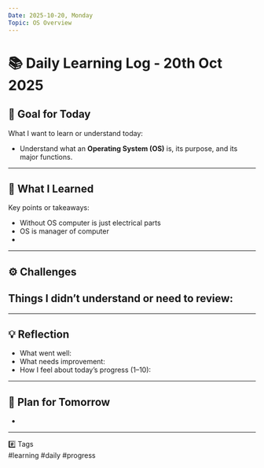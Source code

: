 ```yaml
---
Date: 2025-10-20, Monday
Topic: OS Overview
---
```


# 📚 Daily Learning Log - 20th Oct 2025

## 🎯 Goal for Today
What I want to learn or understand today:
-  Understand what an **Operating System (OS)** is, its purpose, and its major functions.

---

## 🧠 What I Learned
Key points or takeaways:
- Without OS computer is just electrical parts
- OS is manager of computer
- 

---

## ⚙️ Challenges
Things I didn’t understand or need to review:
- 

---

## 💡 Reflection
- What went well: 
- What needs improvement: 
- How I feel about today’s progress (1–10): 

---

## 🚀 Plan for Tomorrow
- 

---

#️⃣ Tags  
#learning #daily #progress
